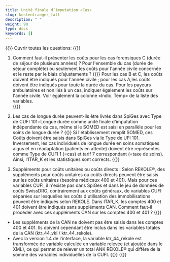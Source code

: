 ```yaml
---
title: Unité finale d’imputation «Cas»
slug: kostentraeger_fall
description: " "
weight: 90
type: docs
keywords: []
---
```


{{<faqBlock>}}
Ouvrir toutes les questions: {{<collapsibleGroupCommand groupId="kostentraeger">}}

1. Comment faut-il présenter les coûts pour les cas forensiques C (durée de séjour de plusieurs années) ? Pour l'ensemble du cas (durée de séjour complète) ou seulement les coûts pour l'année civile concernée et le reste par le biais d’ajustements ?
{{<collapsibleBlock groupId="kostentraeger">}}
Pour les cas B et C, les coûts doivent être indiqués pour l'année civile ; pour les cas A,les coûts doivent être indiqués pour toute la durée du cas. Pour les payeurs ambulatoires et non liés à un cas, indiquer également les coûts sur l'année civile. Voir également la colonne «Indic. Temp» de la liste des variables.  
{{</collapsibleBlock>}}

2. Les cas de longue durée peuvent-ils être livrés dans SpiGes avec Type de CUFI 101=Longue durée comme unité finale d'imputation indépendante du cas, même si le SOMED est saisi en parallèle pour les soins de longue durée ?
{{<collapsibleBlock groupId="kostentraeger">}}
Si l'établissement remplit SOMED, ces Coûts doivent être saisis dans SpiGes via le Type de UFI 101. Inversement, les cas individuels de longue durée en soins somatiques aigus et en réadaptation (patients en attente) doivent être représentés comme Type de CUFI 1 (=cas) et tarif 7 correspondant (=taxe de soins). Ainsi, l'ITAR_K et les statistiques sont corrects. 
{{</collapsibleBlock>}}

3. Suppléments pour coûts unitaires ou coûts directs : Selon REKOLE®, des suppléments pour coûts unitaires ou coûts directs peuvent être saisis 
sur les coûts unitaires (besoins médicaux 400 et 401). Mais pour ces variables CUFI, il n'existe pas dans SpiGes et dans le jeu de données de coûts SwissDRG, contrairement aux coûts généraux, de variables CUFI séparées sur lesquelles les coûts d'utilisation des immobilisations peuvent être indiqués selon REKOLE. Dans ITAR_K, les comptes 400 et 401 doivent être indiqués sans suppléments CAN. Comment faut-il procéder avec ces suppléments CAN sur les comptes 400 et 401 ?
{{<collapsibleBlock groupId="kostentraeger">}}
- Les suppléments de la CAN ne doivent pas être saisis dans les comptes 400 et 401. Ils doivent cependant être inclus dans les variables totales de la CAN (ktr_44_vkl / ktr_44_rekole). 
- Avec la version 1.4 de l'interface, la variable ktr_44_rekole est transformée de variable calculée en variable relevée (et ajoutée dans le XML), ce qui permet de relever un total ANK REKOLE® qui diffère de la somme des variables individuelles de la CUFI. 
{{</collapsibleBlock>}}
{{</faqBlock>}}